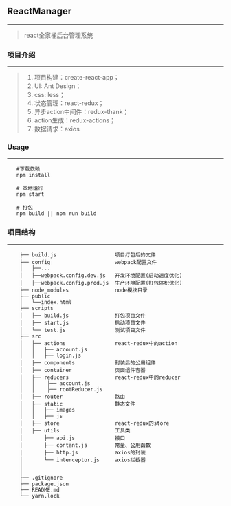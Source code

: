 ## ReactManager
-------------------------------------------------------------------------------------------------
> react全家桶后台管理系统

### 项目介绍
------------------------------------------------------------------------------------------------
> 1. 项目构建：create-react-app；
> 2. UI: Ant Design；
> 3. css: less；
> 4. 状态管理：react-redux；
> 5. 异步action中间件：redux-thank；
> 6. action生成：redux-actions；
> 7. 数据请求：axios

### Usage
-------------------------------------------------------------------------------------------------
```
   #下载依赖
   npm install

   # 本地运行
   npm start

   # 打包
   npm build || npm run build
```

### 项目结构
------------------------------------------------------------------------------------------------
```
    ├── build.js                   项目打包后的文件
    ├── config                     webpack配置文件
    │   ├──...
    │   ├──webpack.config.dev.js   开发环境配置(启动速度优化)
    │   ├──webpack.config.prod.js  生产环境配置(打包体积优化)
    ├── node_modules               node模块目录
    ├── public
    │   └──index.html
    ├── scripts
    │   ├── build.js               打包项目文件
    │   ├── start.js               启动项目文件
    │   └── test.js                测试项目文件
    ├── src
    │   ├── actions                react-redux中的action
    │   │   ├── account.js
    │   │   ├── login.js
    │   ├── components             封装后的公用组件
    │   ├── container              页面组件容器
    │   ├── reducers               react-redux中的reducer
    │   │    ├── account.js
    │   │    ├── rootReducer.js
    │   ├── router                 路由
    │   ├── static                 静态文件
    │   │   ├── images
    │   │   ├── js
    │   ├── store                  react-redux的store
    │   ├── utils                  工具类
    │       ├── api.js             接口
    │       ├── contant.js         常量、公用函数
    │       ├── http.js            axios的封装
    │       └── interceptor.js     axios拦截器
    │
    │
    ├── .gitignore
    ├── package.json
    ├── README.md
    └── yarn.lock
```